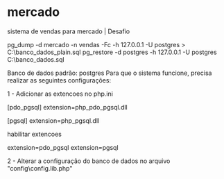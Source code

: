 # mercado
sistema de vendas para mercado |  Desafio


pg_dump -d mercado -n vendas -Fc -h 127.0.0.1  -U postgres  >  C:\banco_dados_plain.sql
pg_restore -d postgres -h 127.0.0.1 -U postgres C:\banco_dados.sql

Banco de dados padrão: postgres
Para que o sistema funcione, precisa realizar as seguintes configurações:

1 - Adicionar as extencoes no php.ini

[pdo_pgsql]
extension=php_pdo_pgsql.dll

[pgsql]
extension=php_pgsql.dll

habilitar extencoes

extension=pdo_pgsql
extension=pgsql

2 - Alterar a configuração do banco de dados no arquivo "config\config.lib.php" 


